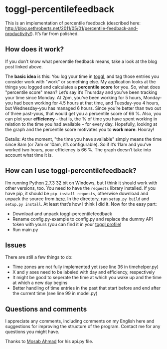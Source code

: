 toggl-percentilefeedback
========================

This is an implementation of percentile feedback (described here: http://blog.sethroberts.net/2011/05/01/percentile-feedback-and-productivity/). It’s far from polished.

## How does it work? ##
If you don’t know what percentile feedback means, take a look at the blog post linked above.

The **basic idea** is this: You log your time in [toggl](https://www.toggl.com), and tag those entries you consider work with "work" or something else. My application looks at the things you logged and calculates a **percentile score** for you. So, what does "percentile score" mean? Let’s say it’s Thursday and you’ve been tracking your time since Monday. At 2pm, you’ve been working for 5 hours, Monday-you had been working for 4.5 hours at that time, and Tuesday-you 4 hours, but Wednesday-you has managed 6 hours. Since you’re better than two out of three past-yous, that would get you a percentile score of 66 %. Also, you can plot your **efficiency** – that is, the % of time you have spent working in relation to the time you had available – for every day. Hopefully, looking at the graph and the percentile score motivates you to **work more**. Hooray!

Details:
At the moment, "the time you have available" simply means the time since 8am (or 7am or 10am, it’s configurable). So if it’s 11am and you’ve worked two hours, your efficiency is 66 %. The graph doesn’t take into account what time it is.

## How can I use toggl-percentilefeedback? ##
I’m running Python 2.7.3 32 bit on Windows, but I think it should work with other versions, too. You need to have the `requests` library installed. If you have pip, it should be `pip install requests`, otherwise download and unpack the source from [here](https://pypi.python.org/pypi/requests). In the directory, run `setup.py build` and `setup.py install`. At least that’s how I think I did it. Now for the easy part:
* Download and unpack toggl-percentilefeedback
* Rename config.py-example to config.py and replace the dummy API token with yours (you can find it in your [toggl profile](https://www.toggl.com/user/edit))
* Run main.py

## Issues ##
There are still a few things to do:
* Time zones are not fully implemented yet (see line 36 in timehelper.py)
* X and y axes need to be labeled with day and efficiency, respectively
* It might be good to seperate the time at which you wake up and the time at which a new day begins
* Better handling of time entries in the past that start before and end after the current time (see line 99 in model.py)

## Questions and comments ##
I appreciate any comments, including comments on my English here and suggestions for improving the structure of the program. Contact me for any questions you might have.

Thanks to [Mosab Ahmad](https://github.com/mos3abof) for his api.py file.
